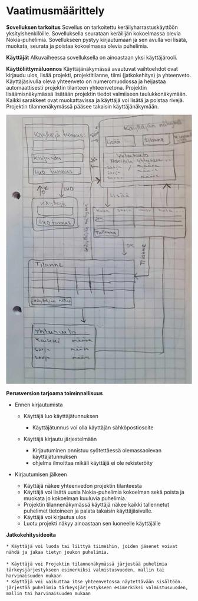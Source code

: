 # **Vaatimusmäärittely**

**Sovelluksen tarkoitus**
Sovellus on tarkoitettu keräilyharrastuskäyttöön yksityishenkilöille.
Sovelluksella seurataan keräilijän kokoelmassa olevia Nokia-puhelimia.
Sovellukseen pystyy kirjautumaan ja sen avulla voi lisätä, muokata, seurata ja poistaa kokoelmassa olevia puhelimia.

**Käyttäjät**
Alkuvaiheessa sovelluksella on ainoastaan yksi käyttäjärooli.

**Käyttöliittymäluonnos**
Käyttäjänäkymässä avautuvat vaihtoehdot ovat kirjaudu ulos, lisää projekti, projektitilanne, tiimi (jatkokehitys) ja yhteenveto. 
Käyttäjäsivulla oleva yhteenveto on numeromuodossa ja heijastaa automaattisesti projektin tilanteen yhteenvetona. 
Projektin lisäämisnäkymässä lisätään projektin tiedot valmiiseen taulukkonäkymään. 
Kaikki sarakkeet ovat muokattavissa ja käyttäjä voi lisätä ja poistaa rivejä. 
Projektin tilannenäkymässä pääsee takaisin käyttäjänäkymään.

![Käyttöliittymänluonnos](kuvat/Kayttoliittymaluonnos.jpg)

**Perusversion tarjoama toiminnallisuus**

* Ennen kirjautumista
	* Käyttäjä luo käyttäjätunnuksen
		* Käyttäjätunnus voi olla käyttäjän sähköpostiosoite

	* Käyttäjä kirjautu järjestelmään
		* Kirjautuminen onnistuu syötettäessä olemassaolevan käyttäjätunnuksen 
		* ohjelma ilmoittaa mikäli käyttäjä ei ole rekisteröity

	
* Kirjautumisen jälkeen
	
	* Käyttäjä näkee yhteenvedon projektin tilanteesta
	* Käyttäjä voi lisätä uusia Nokia-puhelimia kokoelman sekä poista ja muokata jo kokoelman kuuluvia puhelimia. 
	* Projektin tilannenäkymässä käyttäjä näkee kaikki tallennetut puhelimet tietoineen ja palata takaisin käyttäjäsivulle.
	* Käyttäjä voi kirjautua ulos
	* Luotu projekti näkyy ainoastaan sen luoneelle käyttäjälle

**Jatkokehitysideoita**


	* Käyttäjä voi luoda tai liittyä tiimeihin, joiden jäsenet voivat nähdä ja jakaa tietyn joukon puhelimia.

	* Käyttäjä voi Projektin tilannenäkymässä järjestää puhelimia tärkeysjärjestykseen esimerkiksi valmistusvuoden, mallin tai harvinaisuuden mukaan
	* Käyttäjä voi vaikuttaa itse yhteenvetossa näytettävään sisältöön.  järjestää puhelimia tärkeysjärjestykseen esimerkiksi valmistusvuoden, mallin tai harvinaisuuden mukaan
